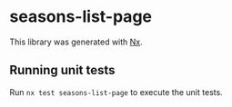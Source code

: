 # seasons-list-page

This library was generated with [Nx](https://nx.dev).

## Running unit tests

Run `nx test seasons-list-page` to execute the unit tests.
